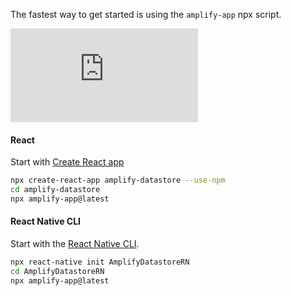 The fastest way to get started is using the `amplify-app` npx script.

<iframe src="https://www.youtube-nocookie.com/embed/wH-UnQy1ltM" frameborder="0" allow="accelerometer; autoplay; clipboard-write; encrypted-media; gyroscope; picture-in-picture" allowfullscreen></iframe>
<br/>

#### React

Start with [Create React app](https://create-react-app.dev)

```bash
npx create-react-app amplify-datastore --use-npm
cd amplify-datastore
npx amplify-app@latest
```  

#### React Native CLI

Start with the [React Native CLI](https://reactnative.dev/docs/getting-started).

```bash
npx react-native init AmplifyDatastoreRN
cd AmplifyDatastoreRN
npx amplify-app@latest
```